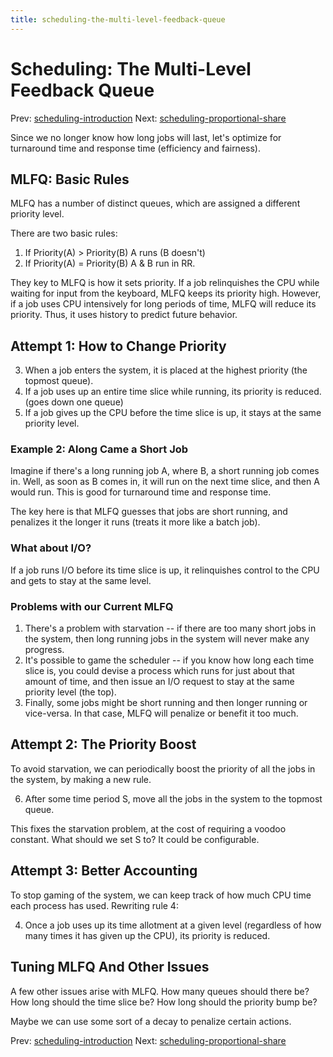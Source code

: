 ```yaml
---
title: scheduling-the-multi-level-feedback-queue
---
```


# Scheduling: The Multi-Level Feedback Queue

Prev:
[scheduling-introduction](scheduling-introduction.md)
Next:
[scheduling-proportional-share](scheduling-proportional-share.md)

Since we no longer know how long jobs will last, let's optimize for
turnaround time and response time (efficiency and fairness).

## MLFQ: Basic Rules

MLFQ has a number of distinct queues, which are assigned a different
priority level.

There are two basic rules:

1. If Priority(A) > Priority(B) A runs (B doesn't)
2. If Priority(A) = Priority(B) A & B run in RR.

They key to MLFQ is how it sets priority. If a job relinquishes the CPU
while waiting for input from the keyboard, MLFQ keeps its priority high.
However, if a job uses CPU intensively for long periods of time, MLFQ
will reduce its priority. Thus, it uses history to predict future
behavior.

## Attempt 1: How to Change Priority

3. When a job enters the system, it is placed at the highest priority
   (the topmost queue).
4. If a job uses up an entire time slice while running, its priority is
   reduced. (goes down one queue)
5. If a job gives up the CPU before the time slice is up, it stays at
   the same priority level.

### Example 2: Along Came a Short Job

Imagine if there's a long running job A, where B, a short running job
comes in.
Well, as soon as B comes in, it will run on the next time slice, and
then A would run. This is good for turnaround time and response time.

The key here is that MLFQ guesses that jobs are short running, and
penalizes it the longer it runs (treats it more like a batch job).

### What about I/O?

If a job runs I/O before its time slice is up, it relinquishes control
to the CPU and gets to stay at the same level.

### Problems with our Current MLFQ

1. There's a problem with starvation -- if there are too many short jobs
   in the system, then long running jobs in the system will never make
   any progress.
2. It's possible to game the scheduler -- if you know how long each time
   slice is, you could devise a process which runs for just about that
   amount of time, and then issue an I/O request to stay at the same
   priority level (the top).
3. Finally, some jobs might be short running and then longer running or
   vice-versa. In that case, MLFQ will penalize or benefit it too much.

## Attempt 2: The Priority Boost

To avoid starvation, we can periodically boost the priority of all the
jobs in the system, by making a new rule.

6. After some time period S, move all the jobs in the system to the
   topmost queue.

This fixes the starvation problem, at the cost of requiring a voodoo
constant. What should we set S to? It could be configurable.

## Attempt 3: Better Accounting

To stop gaming of the system, we can keep track of how much CPU time
each process has used. Rewriting rule 4:

4. Once a job uses up its time allotment at a given level (regardless of
   how many times it has given up the CPU), its priority is reduced.

## Tuning MLFQ And Other Issues

A few other issues arise with MLFQ. How many queues should there be? How
long should the time slice be? How long should the priority bump be?

Maybe we can use some sort of a decay to penalize certain actions.

Prev:
[scheduling-introduction](scheduling-introduction.md)
Next:
[scheduling-proportional-share](scheduling-proportional-share.md)
